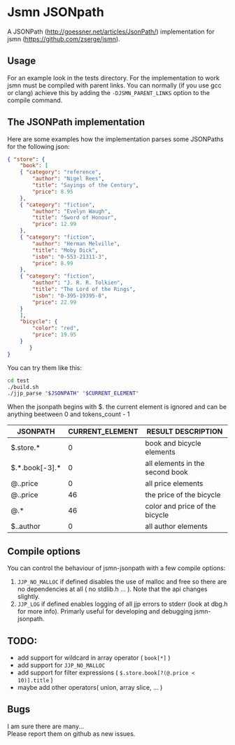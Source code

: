 # Jsmn JSONpath
A JSONPath (http://goessner.net/articles/JsonPath/) implementation for jsmn (https://github.com/zserge/jsmn).  

## Usage
For an example look in the tests directory. For the implementation to work jsmn must be compiled with parent links.
You can normally (if you use gcc or clang) achieve this by adding the `-DJSMN_PARENT_LINKS` option to the compile command.

## The JSONPath implementation
Here are some examples how the implementation parses some JSONPaths for the following json:
```json
{ "store": {
	"book": [
	{ "category": "reference",
		"author": "Nigel Rees",
		"title": "Sayings of the Century",
		"price": 8.95
	},
	{ "category": "fiction",
		"author": "Evelyn Waugh",
		"title": "Sword of Honour",
		"price": 12.99
	},
	{ "category": "fiction",
		"author": "Herman Melville",
		"title": "Moby Dick",
		"isbn": "0-553-21311-3",
		"price": 8.99
	},
	{ "category": "fiction",
		"author": "J. R. R. Tolkien",
		"title": "The Lord of the Rings",
		"isbn": "0-395-19395-8",
		"price": 22.99
	}
	],
	"bicycle": {
		"color": "red",
		"price": 19.95
	}
	   }
}
```
  
You can try them like this:
```bash
cd test
./build.sh
./jjp_parse "$JSONPATH" "$CURRENT_ELEMENT"
```
  
When the jsonpath begins with $. the current element is ignored and can be anything beetween 0 and tokens\_count - 1  
  
|         JSONPATH | CURRENT\_ELEMENT |              RESULT DESCRIPTION |
| ---------------- | ---------------- | ------------------------------- |
|       $.store.\* |                0 |       book and bicycle elements |
| $.\*.book[-3].\* |                0 | all elements in the second book |
|         @..price |                0 |              all price elements |
|         @..price |               46 |        the price of the bicycle |
|             @.\* |               46 |  color and price of the bicycle |
|        $..author |                0 |             all author elements |
  
## Compile options
You can control the behaviour of jsmn-jsonpath with a few compile options:  
1. `JJP_NO_MALLOC` if defined disables the use of malloc and free so there are no dependencies at all ( no stdlib.h ... ). Note that the api changes slightly.  
2. `JJP_LOG` if defined enables logging of all jjp errors to stderr (look at dbg.h for more info). Primarly useful for developing
and debugging jsmn-jsonpath.  
  
## TODO:  
- add support for wildcard in array operator ( `book[*]` )
- add support for `JJP_NO_MALLOC`
- add support for filter expressions ( `$.store.book[?(@.price < 10)].title` )
- maybe add other operators( union, array slice, ... )  


## Bugs
I am sure there are many...  
Please report them on github as new issues.
